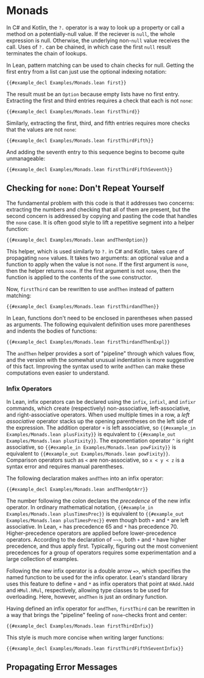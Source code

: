 # Monads

In C# and Kotlin, the `?.` operator is a way to look up a property or call a method on a potentially-null value.
If the reciever is `null`, the whole expression is null.
Otherwise, the underlying non-`null` value receives the call.
Uses of `?.` can be chained, in which case the first `null` result terminates the chain of lookups.

In Lean, pattern matching can be used to chain checks for null.
Getting the first entry from a list can just use the optional indexing notation:
```lean
{{#example_decl Examples/Monads.lean first}}
```
The result must be an `Option` because empty lists have no first entry.
Extracting the first and third entries requires a check that each is not `none`:
```lean
{{#example_decl Examples/Monads.lean firstThird}}
```
Similarly, extracting the first, third, and fifth entries requires more checks that the values are not `none`:
```lean
{{#example_decl Examples/Monads.lean firstThirdFifth}}
```
And adding the seventh entry to this sequence begins to become quite unmanageable:
```lean
{{#example_decl Examples/Monads.lean firstThirdFifthSeventh}}
```

## Checking for `none`: Don't Repeat Yourself

The fundamental problem with this code is that it addresses two concerns: extracting the numbers and checking that all of them are present, but the second concern is addressed by copying and pasting the code that handles the `none` case.
It is often good style to lift a repetitive segment into a helper function:
```lean
{{#example_decl Examples/Monads.lean andThenOption}}
```
This helper, which is used similarly to `?.` in C# and Kotlin, takes care of propagating `none` values.
It takes two arguments: an optional value and a function to apply when the value is not `none`.
If the first argument is `none`, then the helper returns `none`.
If the first argument is not `none`, then the function is applied to the contents of the `some` constructor.

Now, `firstThird` can be rewritten to use `andThen` instead of pattern matching:
```lean
{{#example_decl Examples/Monads.lean firstThirdandThen}}
```
In Lean, functions don't need to be enclosed in parentheses when passed as arguments.
The following equivalent definition uses more parentheses and indents the bodies of functions:
```lean
{{#example_decl Examples/Monads.lean firstThirdandThenExpl}}
```
The `andThen` helper provides a sort of "pipeline" through which values flow, and the version with the somewhat unusual indentation is more suggestive of this fact.
Improving the syntax used to write `andThen` can make these computations even easier to understand.

### Infix Operators

In Lean, infix operators can be declared using the `infix`, `infixl`, and `infixr` commands, which create (respectively) non-associative, left-associative, and right-associative operators.
When used multiple times in a row, a _left associative_ operator stacks up the opening parentheses on the left side of the expression.
The addition operator `+` is left associative, so `{{#example_in Examples/Monads.lean plusFixity}}` is equivalent to `{{#example_out Examples/Monads.lean plusFixity}}`.
The exponentiation operator `^` is right associative, so `{{#example_in Examples/Monads.lean powFixity}}` is equivalent to `{{#example_out Examples/Monads.lean powFixity}}`.
Comparison operators such as `<` are non-associative, so `x < y < z` is a syntax error and requires manual parentheses.

The following declaration makes `andThen` into an infix operator:
```lean
{{#example_decl Examples/Monads.lean andThenOptArr}}
```
The number following the colon declares the _precedence_ of the new infix operator.
In ordinary mathematical notation, `{{#example_in Examples/Monads.lean plusTimesPrec}}` is equivalent to `{{#example_out Examples/Monads.lean plusTimesPrec}}` even though both `+` and `*` are left associative.
In Lean, `+` has precedence 65 and `*` has precedence 70.
Higher-precedence operators are applied before lower-precedence operators.
According to the declaration of `~~>`, both `+` and `*` have higher precedence, and thus apply first.
Typically, figuring out the most convenient precedences for a group of operators requires some experimentation and a large collection of examples.

Following the new infix operator is a double arrow `=>`, which specifies the named function to be used for the infix operator.
Lean's standard library uses this feature to define `+` and `*` as infix operators that point at `HAdd.hAdd` and `HMul.hMul`, respectively, allowing type classes to be used for overloading.
Here, however, `andThen` is just an ordinary function.

Having defined an infix operator for `andThen`, `firstThird` can be rewritten in a way that brings the "pipeline" feeling of `none`-checks front and center:
```lean
{{#example_decl Examples/Monads.lean firstThirdInfix}}
```
This style is much more concise when writing larger functions:
```lean
{{#example_decl Examples/Monads.lean firstThirdFifthSeventInfix}}
```

## Propagating Error Messages

